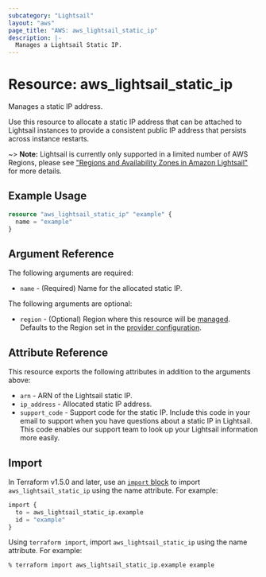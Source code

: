 ```yaml
---
subcategory: "Lightsail"
layout: "aws"
page_title: "AWS: aws_lightsail_static_ip"
description: |-
  Manages a Lightsail Static IP.
---
```


# Resource: aws_lightsail_static_ip

Manages a static IP address.

Use this resource to allocate a static IP address that can be attached to Lightsail instances to provide a consistent public IP address that persists across instance restarts.

~> **Note:** Lightsail is currently only supported in a limited number of AWS Regions, please see ["Regions and Availability Zones in Amazon Lightsail"](https://lightsail.aws.amazon.com/ls/docs/overview/article/understanding-regions-and-availability-zones-in-amazon-lightsail) for more details.

## Example Usage

```terraform
resource "aws_lightsail_static_ip" "example" {
  name = "example"
}
```

## Argument Reference

The following arguments are required:

* `name` - (Required) Name for the allocated static IP.

The following arguments are optional:

* `region` - (Optional) Region where this resource will be [managed](https://docs.aws.amazon.com/general/latest/gr/rande.html#regional-endpoints). Defaults to the Region set in the [provider configuration](https://registry.terraform.io/providers/hashicorp/aws/latest/docs#aws-configuration-reference).

## Attribute Reference

This resource exports the following attributes in addition to the arguments above:

* `arn` - ARN of the Lightsail static IP.
* `ip_address` - Allocated static IP address.
* `support_code` - Support code for the static IP. Include this code in your email to support when you have questions about a static IP in Lightsail. This code enables our support team to look up your Lightsail information more easily.

## Import

In Terraform v1.5.0 and later, use an [`import` block](https://developer.hashicorp.com/terraform/language/import) to import `aws_lightsail_static_ip` using the name attribute. For example:

```terraform
import {
  to = aws_lightsail_static_ip.example
  id = "example"
}
```

Using `terraform import`, import `aws_lightsail_static_ip` using the name attribute. For example:

```console
% terraform import aws_lightsail_static_ip.example example
```
